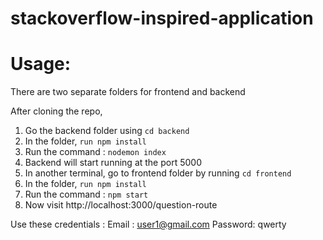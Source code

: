 # stackoverflow-inspired-application

# Usage:

There are two separate folders for frontend and backend

After cloning the repo, 
1. Go the backend folder using `cd backend`
2. In the folder, `run npm install` 
3. Run the command : `nodemon index`
4. Backend will start running at the port 5000
5. In another terminal, go to frontend folder by running `cd frontend`
6. In the folder, `run npm install`
7. Run the command : `npm start`
8. Now visit http://localhost:3000/question-route


Use these credentials :
Email : user1@gmail.com
Password: qwerty

